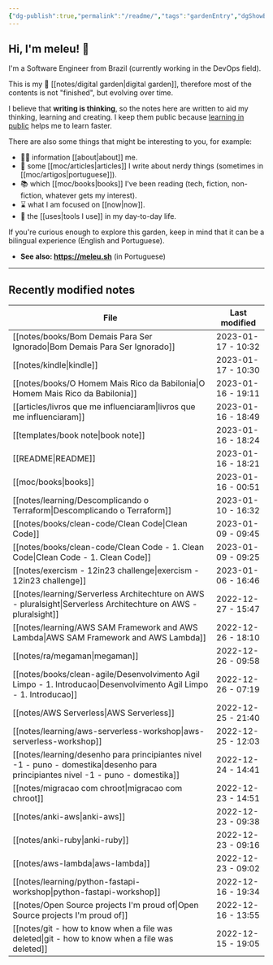```yaml
---
{"dg-publish":true,"permalink":"/readme/","tags":"gardenEntry","dgShowBacklinks":false}
---
```


## Hi, I'm meleu! 👋

I'm a Software Engineer from Brazil (currently working in the DevOps field).

This is my 🌱 [[notes/digital garden\|digital garden]], therefore most of the contents is not "finished", but evolving over time.

I believe that **writing is thinking**, so the notes here are written to aid my thinking, learning and creating. I keep them public because [learning in public](https://www.swyx.io/learn-in-public/) helps me to learn faster.

There are also some things that might be interesting to you, for example:

- 🧑‍💻 information [[about\|about]] me.
- 📰 some [[moc/articles\|articles]] I write about nerdy things (sometimes in [[moc/artigos\|portuguese]]).
- 📚 which [[moc/books\|books]] I've been reading (tech, fiction, non-fiction, whatever gets my interest).
- ⌛ what I am focused on [[now\|now]].
- 🧰 the [[uses\|tools I use]] in my day-to-day life.

If you're curious enough to explore this garden, keep in mind that it can be a bilingual experience (English and Portuguese).

- **See also: <https://meleu.sh>** (in Portuguese)

---

## Recently modified notes

| File                                                                                                                                 | Last modified      |
| ------------------------------------------------------------------------------------------------------------------------------------ | ------------------ |
| [[notes/books/Bom  Demais Para Ser Ignorado\|Bom  Demais Para Ser Ignorado]]                                                      | 2023-01-17 - 10:32 |
| [[notes/kindle\|kindle]]                                                                                                          | 2023-01-17 - 10:30 |
| [[notes/books/O Homem Mais Rico da Babilonia\|O Homem Mais Rico da Babilonia]]                                                    | 2023-01-16 - 19:11 |
| [[articles/livros que me influenciaram\|livros que me influenciaram]]                                                             | 2023-01-16 - 18:49 |
| [[templates/book note\|book note]]                                                                                                | 2023-01-16 - 18:24 |
| [[README\|README]]                                                                                                                | 2023-01-16 - 18:21 |
| [[moc/books\|books]]                                                                                                              | 2023-01-16 - 00:51 |
| [[notes/learning/Descomplicando o Terraform\|Descomplicando o Terraform]]                                                         | 2023-01-10 - 16:32 |
| [[notes/books/clean-code/Clean Code\|Clean Code]]                                                                                 | 2023-01-09 - 09:45 |
| [[notes/books/clean-code/Clean Code - 1. Clean Code\|Clean Code - 1. Clean Code]]                                                 | 2023-01-09 - 09:25 |
| [[notes/exercism - 12in23 challenge\|exercism - 12in23 challenge]]                                                                | 2023-01-06 - 16:46 |
| [[notes/learning/Serverless Architechture on AWS - pluralsight\|Serverless Architechture on AWS - pluralsight]]                   | 2022-12-27 - 15:47 |
| [[notes/learning/AWS SAM Framework and AWS Lambda\|AWS SAM Framework and AWS Lambda]]                                             | 2022-12-26 - 18:10 |
| [[notes/ra/megaman\|megaman]]                                                                                                     | 2022-12-26 - 09:58 |
| [[notes/books/clean-agile/Desenvolvimento Agil Limpo - 1. Introducao\|Desenvolvimento Agil Limpo - 1. Introducao]]                | 2022-12-26 - 07:19 |
| [[notes/AWS Serverless\|AWS Serverless]]                                                                                          | 2022-12-25 - 21:40 |
| [[notes/learning/aws-serverless-workshop\|aws-serverless-workshop]]                                                               | 2022-12-25 - 12:03 |
| [[notes/learning/desenho para principiantes nivel -1 - puno - domestika\|desenho para principiantes nivel -1 - puno - domestika]] | 2022-12-24 - 14:41 |
| [[notes/migracao com chroot\|migracao com chroot]]                                                                                | 2022-12-23 - 14:51 |
| [[notes/anki-aws\|anki-aws]]                                                                                                      | 2022-12-23 - 09:38 |
| [[notes/anki-ruby\|anki-ruby]]                                                                                                    | 2022-12-23 - 09:16 |
| [[notes/aws-lambda\|aws-lambda]]                                                                                                  | 2022-12-23 - 09:02 |
| [[notes/learning/python-fastapi-workshop\|python-fastapi-workshop]]                                                               | 2022-12-16 - 19:34 |
| [[notes/Open Source projects I'm proud of\|Open Source projects I'm proud of]]                                                    | 2022-12-16 - 13:55 |
| [[notes/git - how to know when a file was deleted\|git - how to know when a file was deleted]]                                    | 2022-12-15 - 19:05 |
